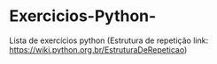 # Exercicios-Python-
Lista de exercícios python (Estrutura de repetição link: https://wiki.python.org.br/EstruturaDeRepeticao)
